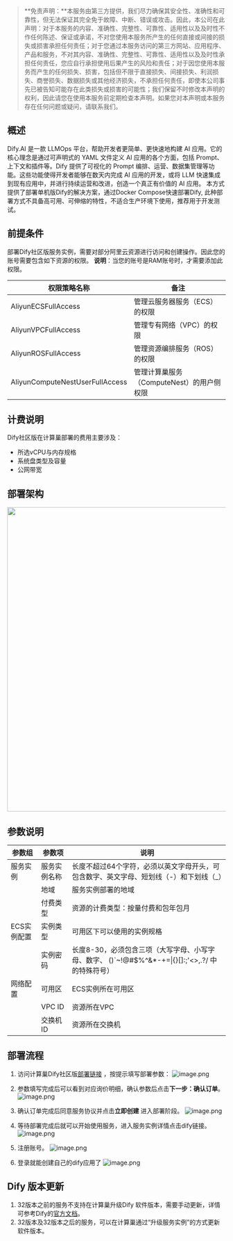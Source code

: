 >**免责声明：**本服务由第三方提供，我们尽力确保其安全性、准确性和可靠性，但无法保证其完全免于故障、中断、错误或攻击。因此，本公司在此声明：对于本服务的内容、准确性、完整性、可靠性、适用性以及及时性不作任何陈述、保证或承诺，不对您使用本服务所产生的任何直接或间接的损失或损害承担任何责任；对于您通过本服务访问的第三方网站、应用程序、产品和服务，不对其内容、准确性、完整性、可靠性、适用性以及及时性承担任何责任，您应自行承担使用后果产生的风险和责任；对于因您使用本服务而产生的任何损失、损害，包括但不限于直接损失、间接损失、利润损失、商誉损失、数据损失或其他经济损失，不承担任何责任，即使本公司事先已被告知可能存在此类损失或损害的可能性；我们保留不时修改本声明的权利，因此请您在使用本服务前定期检查本声明。如果您对本声明或本服务存在任何问题或疑问，请联系我们。

## 概述

Dify.AI 是一款 LLMOps 平台，帮助开发者更简单、更快速地构建 AI 应用。它的核心理念是通过可声明式的 YAML 文件定义 AI 应用的各个方面，包括 Prompt、上下文和插件等。Dify 提供了可视化的 Prompt 编排、运营、数据集管理等功能。这些功能使得开发者能够在数天内完成 AI 应用的开发，或将 LLM 快速集成到现有应用中，并进行持续运营和改进，创造一个真正有价值的 AI 应用。
本方式提供了部署单机版Dify的解决方案，通过Docker Compose快速部署Dify, 此种部署方式不具备高可用、可伸缩的特性，不适合生产环境下使用，推荐用于开发测试。

## 前提条件

部署Dify社区版服务实例，需要对部分阿里云资源进行访问和创建操作。因此您的账号需要包含如下资源的权限。
  **说明**：当您的账号是RAM账号时，才需要添加此权限。

| 权限策略名称                          | 备注                     |
|---------------------------------|------------------------|
| AliyunECSFullAccess             | 管理云服务器服务（ECS）的权限       |
| AliyunVPCFullAccess             | 管理专有网络（VPC）的权限         |
| AliyunROSFullAccess             | 管理资源编排服务（ROS）的权限       |
| AliyunComputeNestUserFullAccess | 管理计算巢服务（ComputeNest）的用户侧权限 |


## 计费说明

Dify社区版在计算巢部署的费用主要涉及：

- 所选vCPU与内存规格
- 系统盘类型及容量
- 公网带宽

## 部署架构
<img src="1.png" width="1500" height="700" align="bottom"/>
    

## 参数说明
| 参数组         | 参数项    | 说明                                                                     |
|-------------|--------|------------------------------------------------------------------------|
| 服务实例        | 服务实例名称 | 长度不超过64个字符，必须以英文字母开头，可包含数字、英文字母、短划线（-）和下划线（_） |
|             | 地域     | 服务实例部署的地域                                                              |
|             | 付费类型   | 资源的计费类型：按量付费和包年包月                                                      |
| ECS实例配置  | 实例类型   | 可用区下可以使用的实例规格                                                          |
|              | 实例密码   | 长度8-30，必须包含三项（大写字母、小写字母、数字、 ()`~!@#$%^&*-+=&#124;{}[]:;'<>,.?/ 中的特殊符号） |
| 网络配置        | 可用区    | ECS实例所在可用区                                                             |
|             | VPC ID | 资源所在VPC                                                                |
|             | 交换机ID  | 资源所在交换机                                                                |

## 部署流程
1. 访问计算巢Dify社区版[部署链接](https://computenest.console.aliyun.com/user/cn-hangzhou/serviceInstanceCreate?ServiceId=service-c8afb895dd314f70a020)
，按提示填写部署参数：
    ![image.png](2.png)

2. 参数填写完成后可以看到对应询价明细，确认参数后点击**下一步：确认订单**。
   ![image.png](3.png)

3. 确认订单完成后同意服务协议并点击**立即创建**
   进入部署阶段。
    ![image.png](4.png)

4. 等待部署完成后就可以开始使用服务，进入服务实例详情点击dify链接。
    ![image.png](5.png)

5. 注册账号。
    ![image.png](6.png)

6. 登录就能创建自己的dify应用了
    ![image.png](7.png)
## Dify 版本更新
1. 32版本之前的服务不支持在计算巢升级Dify 软件版本，需要手动更新，详情可参考Dify的[官方文档](https://docs.dify.ai/zh-hans/development/migration/migrate-to-v1)。
2. 32版本及32版本之后的服务，可以在计算巢通过“升级服务实例”的方式更新软件版本。
